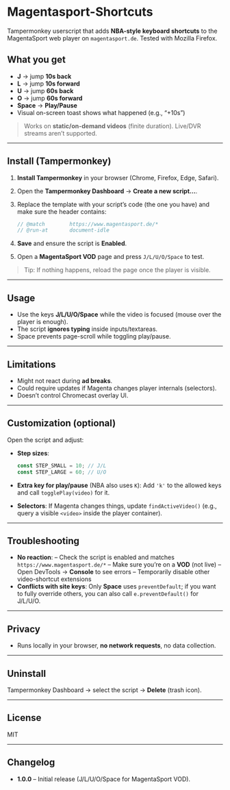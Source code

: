 # Magentasport-Shortcuts

Tampermonkey userscript that adds **NBA-style keyboard shortcuts** to the MagentaSport web player on `magentasport.de`. Tested with Mozilla Firefox.

## What you get

* **J** → jump **10s back**
* **L** → jump **10s forward**
* **U** → jump **60s back**
* **O** → jump **60s forward**
* **Space** → **Play/Pause**
* Visual on-screen toast shows what happened (e.g., “+10s”)

> Works on **static/on-demand videos** (finite duration). Live/DVR streams aren’t supported.

---

## Install (Tampermonkey)

1. **Install Tampermonkey** in your browser (Chrome, Firefox, Edge, Safari).
2. Open the **Tampermonkey Dashboard** → **Create a new script…**.
3. Replace the template with your script’s code (the one you have) and make sure the header contains:

   ```js
   // @match        https://www.magentasport.de/*
   // @run-at       document-idle
   ```
4. **Save** and ensure the script is **Enabled**.
5. Open a **MagentaSport VOD** page and press `J/L/U/O/Space` to test.

> Tip: If nothing happens, reload the page once the player is visible.

---

## Usage

* Use the keys **J/L/U/O/Space** while the video is focused (mouse over the player is enough).
* The script **ignores typing** inside inputs/textareas.
* Space prevents page-scroll while toggling play/pause.

---

## Limitations

* Might not react during **ad breaks**.
* Could require updates if Magenta changes player internals (selectors).
* Doesn’t control Chromecast overlay UI.

---

## Customization (optional)

Open the script and adjust:

* **Step sizes**:

  ```js
  const STEP_SMALL = 10; // J/L
  const STEP_LARGE = 60; // U/O
  ```
* **Extra key for play/pause** (NBA also uses `K`):
  Add `'k'` to the allowed keys and call `togglePlay(video)` for it.
* **Selectors**: If Magenta changes things, update `findActiveVideo()` (e.g., query a visible `<video>` inside the player container).

---

## Troubleshooting

* **No reaction**:
  – Check the script is enabled and matches `https://www.magentasport.de/*`
  – Make sure you’re on a **VOD** (not live)
  – Open DevTools → **Console** to see errors
  – Temporarily disable other video-shortcut extensions
* **Conflicts with site keys**: Only **Space** uses `preventDefault`; if you want to fully override others, you can also call `e.preventDefault()` for J/L/U/O.

---

## Privacy

* Runs locally in your browser, **no network requests**, no data collection.

---

## Uninstall

Tampermonkey Dashboard → select the script → **Delete** (trash icon).

---

## License

MIT

---

## Changelog

* **1.0.0** – Initial release (J/L/U/O/Space for MagentaSport VOD).
